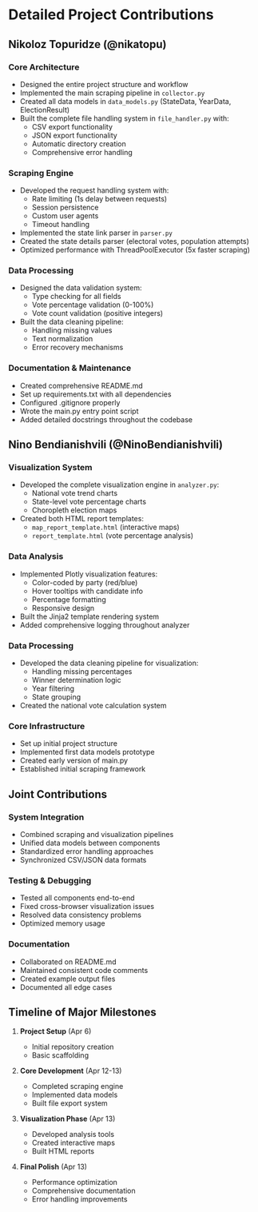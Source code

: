 # Detailed Project Contributions

## Nikoloz Topuridze (@nikatopu)

### Core Architecture
- Designed the entire project structure and workflow
- Implemented the main scraping pipeline in `collector.py`
- Created all data models in `data_models.py` (StateData, YearData, ElectionResult)
- Built the complete file handling system in `file_handler.py` with:
  - CSV export functionality
  - JSON export functionality
  - Automatic directory creation
  - Comprehensive error handling

### Scraping Engine
- Developed the request handling system with:
  - Rate limiting (1s delay between requests)
  - Session persistence
  - Custom user agents
  - Timeout handling
- Implemented the state link parser in `parser.py`
- Created the state details parser (electoral votes, population attempts)
- Optimized performance with ThreadPoolExecutor (5x faster scraping)

### Data Processing
- Designed the data validation system:
  - Type checking for all fields
  - Vote percentage validation (0-100%)
  - Vote count validation (positive integers)
- Built the data cleaning pipeline:
  - Handling missing values
  - Text normalization
  - Error recovery mechanisms

### Documentation & Maintenance
- Created comprehensive README.md
- Set up requirements.txt with all dependencies
- Configured .gitignore properly
- Wrote the main.py entry point script
- Added detailed docstrings throughout the codebase

## Nino Bendianishvili (@NinoBendianishvili)

### Visualization System
- Developed the complete visualization engine in `analyzer.py`:
  - National vote trend charts
  - State-level vote percentage charts
  - Choropleth election maps
- Created both HTML report templates:
  - `map_report_template.html` (interactive maps)
  - `report_template.html` (vote percentage analysis)

### Data Analysis
- Implemented Plotly visualization features:
  - Color-coded by party (red/blue)
  - Hover tooltips with candidate info
  - Percentage formatting
  - Responsive design
- Built the Jinja2 template rendering system
- Added comprehensive logging throughout analyzer

### Data Processing
- Developed the data cleaning pipeline for visualization:
  - Handling missing percentages
  - Winner determination logic
  - Year filtering
  - State grouping
- Created the national vote calculation system

### Core Infrastructure
- Set up initial project structure
- Implemented first data models prototype
- Created early version of main.py
- Established initial scraping framework

## Joint Contributions

### System Integration
- Combined scraping and visualization pipelines
- Unified data models between components
- Standardized error handling approaches
- Synchronized CSV/JSON data formats

### Testing & Debugging
- Tested all components end-to-end
- Fixed cross-browser visualization issues
- Resolved data consistency problems
- Optimized memory usage

### Documentation
- Collaborated on README.md
- Maintained consistent code comments
- Created example output files
- Documented all edge cases

## Timeline of Major Milestones
1. **Project Setup** (Apr 6)
   - Initial repository creation
   - Basic scaffolding

2. **Core Development** (Apr 12-13)
   - Completed scraping engine
   - Implemented data models
   - Built file export system

3. **Visualization Phase** (Apr 13)
   - Developed analysis tools
   - Created interactive maps
   - Built HTML reports

4. **Final Polish** (Apr 13)
   - Performance optimization
   - Comprehensive documentation
   - Error handling improvements